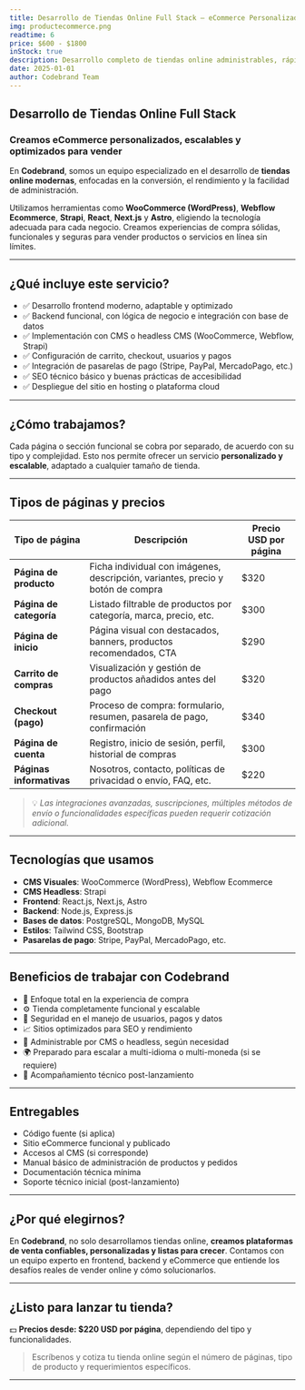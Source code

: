 ```yaml
---
title: Desarrollo de Tiendas Online Full Stack – eCommerce Personalizado con WordPress, Webflow, React y Más
img: productecommerce.png
readtime: 6
price: $600 - $1800
inStock: true
description: Desarrollo completo de tiendas online administrables, rápidas y seguras utilizando tecnologías como WooCommerce, Webflow Ecommerce, Strapi, React, Next.js y más. El precio varía según el tipo de página y la funcionalidad requerida.
date: 2025-01-01
author: Codebrand Team
---
```



## Desarrollo de Tiendas Online Full Stack

### Creamos eCommerce personalizados, escalables y optimizados para vender

En **Codebrand**, somos un equipo especializado en el desarrollo de **tiendas online modernas**, enfocadas en la conversión, el rendimiento y la facilidad de administración.

Utilizamos herramientas como **WooCommerce (WordPress)**, **Webflow Ecommerce**, **Strapi**, **React**, **Next.js** y **Astro**, eligiendo la tecnología adecuada para cada negocio. Creamos experiencias de compra sólidas, funcionales y seguras para vender productos o servicios en línea sin límites.

---

## ¿Qué incluye este servicio?

- ✅ Desarrollo frontend moderno, adaptable y optimizado
- ✅ Backend funcional, con lógica de negocio e integración con base de datos
- ✅ Implementación con CMS o headless CMS (WooCommerce, Webflow, Strapi)
- ✅ Configuración de carrito, checkout, usuarios y pagos
- ✅ Integración de pasarelas de pago (Stripe, PayPal, MercadoPago, etc.)
- ✅ SEO técnico básico y buenas prácticas de accesibilidad
- ✅ Despliegue del sitio en hosting o plataforma cloud

---

## ¿Cómo trabajamos?

Cada página o sección funcional se cobra por separado, de acuerdo con su tipo y complejidad. Esto nos permite ofrecer un servicio **personalizado y escalable**, adaptado a cualquier tamaño de tienda.

---

## Tipos de páginas y precios

| Tipo de página               | Descripción                                                                                  | Precio USD por página |
|-----------------------------|----------------------------------------------------------------------------------------------|------------------------|
| **Página de producto**       | Ficha individual con imágenes, descripción, variantes, precio y botón de compra              | $320                   |
| **Página de categoría**      | Listado filtrable de productos por categoría, marca, precio, etc.                            | $300                   |
| **Página de inicio**         | Página visual con destacados, banners, productos recomendados, CTA                          | $290                   |
| **Carrito de compras**       | Visualización y gestión de productos añadidos antes del pago                                | $320                   |
| **Checkout (pago)**          | Proceso de compra: formulario, resumen, pasarela de pago, confirmación                      | $340                   |
| **Página de cuenta**         | Registro, inicio de sesión, perfil, historial de compras                                     | $300                   |
| **Páginas informativas**     | Nosotros, contacto, políticas de privacidad o envío, FAQ, etc.                              | $220                   |

> 💡 *Las integraciones avanzadas, suscripciones, múltiples métodos de envío o funcionalidades específicas pueden requerir cotización adicional.*

---

## Tecnologías que usamos

- **CMS Visuales**: WooCommerce (WordPress), Webflow Ecommerce  
- **CMS Headless**: Strapi  
- **Frontend**: React.js, Next.js, Astro  
- **Backend**: Node.js, Express.js  
- **Bases de datos**: PostgreSQL, MongoDB, MySQL  
- **Estilos**: Tailwind CSS, Bootstrap  
- **Pasarelas de pago**: Stripe, PayPal, MercadoPago, etc.  

---

## Beneficios de trabajar con Codebrand

- 🛒 Enfoque total en la experiencia de compra
- ⚙️ Tienda completamente funcional y escalable
- 🔐 Seguridad en el manejo de usuarios, pagos y datos
- 📈 Sitios optimizados para SEO y rendimiento
- 👥 Administrable por CMS o headless, según necesidad
- 🌍 Preparado para escalar a multi-idioma o multi-moneda (si se requiere)
- 🤝 Acompañamiento técnico post-lanzamiento

---

## Entregables

- Código fuente (si aplica)
- Sitio eCommerce funcional y publicado
- Accesos al CMS (si corresponde)
- Manual básico de administración de productos y pedidos
- Documentación técnica mínima
- Soporte técnico inicial (post-lanzamiento)

---

## ¿Por qué elegirnos?

En **Codebrand**, no solo desarrollamos tiendas online, **creamos plataformas de venta confiables, personalizadas y listas para crecer**. Contamos con un equipo experto en frontend, backend y eCommerce que entiende los desafíos reales de vender online y cómo solucionarlos.

---

## ¿Listo para lanzar tu tienda?

💵 **Precios desde: $220 USD por página**, dependiendo del tipo y funcionalidades.

> Escríbenos y cotiza tu tienda online según el número de páginas, tipo de producto y requerimientos específicos.

---
